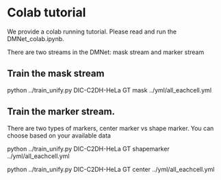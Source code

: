 
# Colab tutorial

We provide a colab running tutorial. Please read and run the DMNet_colab.ipynb.


There are two streams in the DMNet: mask stream and marker stream

## Train the mask stream

python ../train_unify.py DIC-C2DH-HeLa GT mask ../yml/all_eachcell.yml


## Train the marker stream. 
There are two types of markers, center marker vs shape marker. You can choose based on your available data

python ../train_unify.py DIC-C2DH-HeLa GT shapemarker ../yml/all_eachcell.yml

python ../train_unify.py DIC-C2DH-HeLa GT center ../yml/all_eachcell.yml

